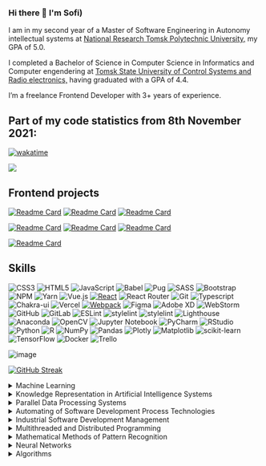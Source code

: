 ### Hi there 👋 I'm Sofi)

I am in my second year of a Master of Software Engineering in Autonomy intellectual systems at [National Research Tomsk Polytechnic University,](https://tpu.ru/en/) my GPA of 5.0.

I completed a Bachelor of Science in Computer Science in Informatics and Computer engendering at [Tomsk State University of Control Systems and Radio electronics,](https://tusur.ru/en) having graduated with a GPA of 4.4.

I’m a freelance Frontend Developer with 3+ years of experience. 


## Part of my code statistics from 8th November 2021:

[![wakatime](https://wakatime.com/badge/user/29a8352f-15fa-421a-b8ff-a7adff87a0dc.svg?style=for-the-badge&logo=appveyor)](https://wakatime.com/@29a8352f-15fa-421a-b8ff-a7adff87a0dc)

<a href="https://wakatime.com"><img src="https://wakatime.com/share/@sofi_bel/f7053290-b99d-4262-bbb6-57017cbea725.svg" /></a>

## Frontend projects 
[![Readme Card](https://github-readme-stats.vercel.app/api/pin/?username=sofi-bel&repo=ip-address-tracker)](https://github.com/sofi-bel/ip-address-tracker)
[![Readme Card](https://github-readme-stats.vercel.app/api/pin/?username=sofi-bel&repo=todo-js)](https://github.com/sofi-bel/todo-js)
[![Readme Card](https://github-readme-stats.vercel.app/api/pin/?username=sofi-bel&repo=todo-react)](https://github.com/sofi-bel/todo-react)

[![Readme Card](https://github-readme-stats.vercel.app/api/pin/?username=sofi-bel&repo=webpack-template)](https://github.com/sofi-bel/webpack-template)
[![Readme Card](https://github-readme-stats.vercel.app/api/pin/?username=sofi-bel&repo=russian-travel)](https://github.com/sofi-bel/russian-travel)
[![Readme Card](https://github-readme-stats.vercel.app/api/pin/?username=sofi-bel&repo=mesto-project)](https://github.com/sofi-bel/mesto-project)

[![Readme Card](https://github-readme-stats.vercel.app/api/pin/?username=sofi-bel&repo=how-to-learn)](https://github.com/sofi-bel/how-to-learn)


## Skills
![CSS3](https://img.shields.io/badge/css3-%231572B6.svg?style=for-the-badge&logo=css3&logoColor=white)
![HTML5](https://img.shields.io/badge/html5-%23E34F26.svg?style=for-the-badge&logo=html5&logoColor=white)
![JavaScript](https://img.shields.io/badge/javascript-%23323330.svg?style=for-the-badge&logo=javascript&logoColor=%23F7DF1E)
![Babel](https://img.shields.io/badge/Babel-F9DC3e?style=for-the-badge&logo=babel&logoColor=black)
![Pug](https://img.shields.io/badge/Pug-E3C29B?style=for-the-badge&logo=pug&logoColor=black)
![SASS](https://img.shields.io/badge/SASS-hotpink.svg?style=for-the-badge&logo=SASS&logoColor=white)
![Bootstrap](https://img.shields.io/badge/bootstrap-%23563D7C.svg?style=for-the-badge&logo=bootstrap&logoColor=white)
![NPM](https://img.shields.io/badge/NPM-%23000000.svg?style=for-the-badge&logo=npm&logoColor=white)
![Yarn](https://img.shields.io/badge/yarn-%232C8EBB.svg?style=for-the-badge&logo=yarn&logoColor=white)
![Vue.js](https://img.shields.io/badge/vue.js-%2335495e.svg?style=for-the-badge&logo=vuedotjs&logoColor=%234FC08D)
[![React](https://shields.io/badge/-React-282c34?logo=react&style=for-the-badge)](https://reactjs.org/)
![React Router](https://img.shields.io/badge/React_Router-CA4245?style=for-the-badge&logo=react-router&logoColor=white)
![Git](https://img.shields.io/badge/git-%23F05033.svg?style=for-the-badge&logo=git&logoColor=white)
![Typescript](https://img.shields.io/badge/TypeScript-007ACC?style=for-the-badge&logo=typescript&logoColor=white)
![Chakra-ui](https://img.shields.io/badge/Chakra--UI-319795?style=for-the-badge&logo=chakra-ui&logoColor=white)
![Vercel](https://img.shields.io/badge/vercel-%23000000.svg?style=for-the-badge&logo=vercel&logoColor=white)
[![Webpack](https://shields.io/badge/-Webpack-2b3a42?logo=webpack&style=for-the-badge)](https://webpack.js.org/)
![Figma](https://img.shields.io/badge/figma-%23F24E1E.svg?style=for-the-badge&logo=figma&logoColor=white)
![Adobe XD](https://img.shields.io/badge/Adobe%20XD-470137?style=for-the-badge&logo=Adobe%20XD&logoColor=#FF61F6)
![WebStorm](https://img.shields.io/badge/webstorm-143?style=for-the-badge&logo=webstorm&logoColor=white&color=black)
![GitHub](https://img.shields.io/badge/github-%23121011.svg?style=for-the-badge&logo=github&logoColor=white)
![GitLab](https://img.shields.io/badge/gitlab-%23181717.svg?style=for-the-badge&logo=gitlab&logoColor=white)
![ESLint](https://img.shields.io/badge/ESLint-4B3263?style=for-the-badge&logo=eslint&logoColor=white)
![stylelint](https://img.shields.io/badge/stylelint-000?style=for-the-badge&logo=stylelint&logoColor=white)
![stylelint](https://img.shields.io/badge/prettier-1A2C34?style=for-the-badge&logo=prettier&logoColor=F7BA3E)
![Lighthouse](https://img.shields.io/badge/Lighthouse-F44B21?style=for-the-badge&logo=Lighthouse&logoColor=white)
![Anaconda](https://img.shields.io/badge/Anaconda-%2344A833.svg?style=for-the-badge&logo=anaconda&logoColor=white)
![OpenCV](https://img.shields.io/badge/opencv-%23white.svg?style=for-the-badge&logo=opencv&logoColor=white)
![Jupyter Notebook](https://img.shields.io/badge/jupyter-%23FA0F00.svg?style=for-the-badge&logo=jupyter&logoColor=white)
![PyCharm](https://img.shields.io/badge/pycharm-143?style=for-the-badge&logo=pycharm&logoColor=black&color=black&labelColor=green)
![RStudio](https://img.shields.io/badge/RStudio-4285F4?style=for-the-badge&logo=rstudio&logoColor=white)
![Python](https://img.shields.io/badge/python-3670A0?style=for-the-badge&logo=python&logoColor=ffdd54)
![R](https://img.shields.io/badge/r-%23276DC3.svg?style=for-the-badge&logo=r&logoColor=white)
![NumPy](https://img.shields.io/badge/numpy-%23013243.svg?style=for-the-badge&logo=numpy&logoColor=white)
![Pandas](https://img.shields.io/badge/pandas-%23150458.svg?style=for-the-badge&logo=pandas&logoColor=white)
![Plotly](https://img.shields.io/badge/Plotly-%233F4F75.svg?style=for-the-badge&logo=plotly&logoColor=white)
![Matplotlib](https://img.shields.io/badge/Matplotlib-%23ffffff.svg?style=for-the-badge&logo=Matplotlib&logoColor=black)
![scikit-learn](https://img.shields.io/badge/scikit--learn-%23F7931E.svg?style=for-the-badge&logo=scikit-learn&logoColor=white)
![TensorFlow](https://img.shields.io/badge/TensorFlow-%23FF6F00.svg?style=for-the-badge&logo=TensorFlow&logoColor=white)
![Docker](https://img.shields.io/badge/docker-%230db7ed.svg?style=for-the-badge&logo=docker&logoColor=white)
![Trello](https://img.shields.io/badge/Trello-%23026AA7.svg?style=for-the-badge&logo=Trello&logoColor=white)


![image](https://www.codewars.com/users/sofi-bel/badges/large)

[![GitHub Streak](https://streak-stats.demolab.com?user=sofi-bel&hide_border=&date_format=j%20M%5B%20Y%5D)](https://git.io/streak-stats) 

<details><summary>Machine Learning</summary>
 
[![Readme Card](https://github-readme-stats.vercel.app/api/pin/?username=sofi-bel&repo=regression-analysis-in-R)](https://github.com/sofi-bel/regression-analysis-in-R)
[![Readme Card](https://github-readme-stats.vercel.app/api/pin/?username=sofi-bel&repo=principal-component-analysis-PCA-in-R)](https://github.com/sofi-bel/principal-component-analysis-PCA-in-R)
[![Readme Card](https://github-readme-stats.vercel.app/api/pin/?username=sofi-bel&repo=sPLS-DA-with-SRBCT-dataset-in-R)](https://github.com/sofi-bel/sPLS-DA-with-SRBCT-dataset-in-R)
  
[![Readme Card](https://github-readme-stats.vercel.app/api/pin/?username=sofi-bel&repo=LSTM-GRU-RNN)](https://github.com/sofi-bel/LSTM-GRU-RNN)
[![Readme Card](https://github-readme-stats.vercel.app/api/pin/?username=sofi-bel&repo=metal-corrosion-classification)](https://github.com/sofi-bel/metal-corrosion-classification)

</details>

<details><summary>Knowledge Representation in Artificial Intelligence Systems</summary>

[![Readme Card](https://github-readme-stats.vercel.app/api/pin/?username=sofi-bel&repo=tabular-presentation-of-data)](https://github.com/sofi-bel/tabular-presentation-of-data)
[![Readme Card](https://github-readme-stats.vercel.app/api/pin/?username=sofi-bel&repo=feature-engineering)](https://github.com/sofi-bel/feature-engineering)
[![Readme Card](https://github-readme-stats.vercel.app/api/pin/?username=sofi-bel&repo=image-augmentation)](https://github.com/sofi-bel/image-augmentation)

</details>

<details><summary>Parallel Data Processing Systems</summary>

[![Readme Card](https://github-readme-stats.vercel.app/api/pin/?username=sofi-bel&repo=sum-series-with-thread)](https://github.com/sofi-bel/sum-series-with-thread)
[![Readme Card](https://github-readme-stats.vercel.app/api/pin/?username=sofi-bel&repo=matrix-product-with-thread)](https://github.com/sofi-bel/matrix-product-with-thread)

</details>

<details><summary>Automating of Software Development Process Technologies</summary>

[![Readme Card](https://github-readme-stats.vercel.app/api/pin/?username=sofi-bel&repo=docker-project)](https://github.com/sofi-bel/docker-project)
[![Readme Card](https://github-readme-stats.vercel.app/api/pin/?username=sofi-bel&repo=docker-project-2)](https://github.com/sofi-bel/docker-project-2)

</details>

<details><summary>Industrial Software Development Management</summary>

[![Readme Card](https://github-readme-stats.vercel.app/api/pin/?username=sofi-bel&repo=warm-up-with-bash)](https://github.com/sofi-bel/warm-up-with-bash)
[![Readme Card](https://github-readme-stats.vercel.app/api/pin/?username=sofi-bel&repo=working-with-files-and-directories-in-bash)](https://github.com/sofi-bel/working-with-files-and-directories-in-bash)
[![Readme Card](https://github-readme-stats.vercel.app/api/pin/?username=sofi-bel&repo=editors-and-search-in-bash)](https://github.com/sofi-bel/editors-and-search-in-bash)
[![Readme Card](https://github-readme-stats.vercel.app/api/pin/?username=sofi-bel&repo=training-with-git)](https://github.com/sofi-bel/training-with-git)
[![Readme Card](https://github-readme-stats.vercel.app/api/pin/?username=sofi-bel&repo=PEP-8-auto-check)](https://github.com/sofi-bel/PEP-8-auto-check)
</details>

<details><summary>Multithreaded and Distributed Programming</summary>

[![Readme Card](https://github-readme-stats.vercel.app/api/pin/?username=sofi-bel&repo=GPU-distributed-computations)](https://github.com/sofi-bel/GPU-distributed-computations)
[![Readme Card](https://github-readme-stats.vercel.app/api/pin/?username=sofi-bel&repo=subtract-grey-scale-images)](https://github.com/sofi-bel/subtract-grey-scale-images)
[![Readme Card](https://github-readme-stats.vercel.app/api/pin/?username=sofi-bel&repo=distributed-clustering)](https://github.com/sofi-bel/distributed-clustering)
[![Readme Card](https://github-readme-stats.vercel.app/api/pin/?username=sofi-bel&repo=PySpark-SQL)](https://github.com/sofi-bel/PySpark-SQL)
[![Readme Card](https://github-readme-stats.vercel.app/api/pin/?username=sofi-bel&repo=PySpark-machine-learning)](https://github.com/sofi-bel/PySpark-machine-learning)
[![Readme Card](https://github-readme-stats.vercel.app/api/pin/?username=sofi-bel&repo=PySpark-RDD)](https://github.com/sofi-bel/PySpark-RDD)
</details>

<details><summary>Mathematical Methods of Pattern Recognition</summary>

[![Readme Card](https://github-readme-stats.vercel.app/api/pin/?username=sofi-bel&repo=face-recognition)](https://github.com/sofi-bel/face-recognition)
[![Readme Card](https://github-readme-stats.vercel.app/api/pin/?username=sofi-bel&repo=visualizing-multidimensional-data)](https://github.com/sofi-bel/visualizing-multidimensional-data)
[![Readme Card](https://github-readme-stats.vercel.app/api/pin/?username=sofi-bel&repo=semantic-segmentation-of-images)](https://github.com/sofi-bel/semantic-segmentation-of-images)
[![Readme Card](https://github-readme-stats.vercel.app/api/pin/?username=sofi-bel&repo=road-user-recognition-system-for-unmanned-vehicles)](https://github.com/sofi-bel/road-user-recognition-system-for-unmanned-vehicles)
</details>

<details><summary>Neural Networks</summary>

[![Readme Card](https://github-readme-stats.vercel.app/api/pin/?username=sofi-bel&repo=binary-classification)](https://github.com/sofi-bel/binary-classification)
[![Readme Card](https://github-readme-stats.vercel.app/api/pin/?username=sofi-bel&repo=multi-class-classification)](https://github.com/sofi-bel/multi-class-classification)
[![Readme Card](https://github-readme-stats.vercel.app/api/pin/?username=sofi-bel&repo=neural-network-regressor)](https://github.com/sofi-bel/neural-network-regressor)
[![Readme Card](https://github-readme-stats.vercel.app/api/pin/?username=sofi-bel&repo=recurrent-models)](https://github.com/sofi-bel/recurrent-models)
[![Readme Card](https://github-readme-stats.vercel.app/api/pin/?username=sofi-bel&repo=convergent-neural-networks)](https://github.com/sofi-bel/convergent-neural-networks)


</details>

<details><summary>Algorithms</summary>

[![Readme Card](https://github-readme-stats.vercel.app/api/pin/?username=sofi-bel&repo=javascript-algorithms)](https://github.com/sofi-bel/javascript-algorithms)

[![Readme Card](https://github-readme-stats.vercel.app/api/pin/?username=sofi-bel&repo=grokking-algorithms-js)](https://github.com/sofi-bel/grokking-algorithms-js)
[![Readme Card](https://github-readme-stats.vercel.app/api/pin/?username=sofi-bel&repo=essential-algorithms-js)](https://github.com/sofi-bel/essential-algorithms-js)
[![Readme Card](https://github-readme-stats.vercel.app/api/pin/?username=sofi-bel&repo=contest-in-tinkoff)](https://github.com/sofi-bel/contest-in-tinkoff)

</details>